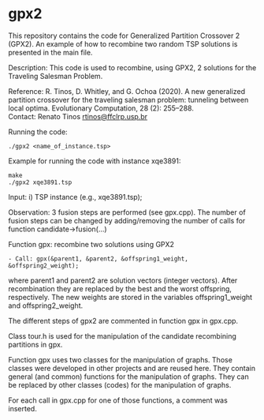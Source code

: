 # gpx2
This repository contains the code for Generalized Partition Crossover 2 (GPX2). An example of how to recombine two random TSP solutions is presented in the main file.

Description: This code is used to recombine, using GPX2, 2 solutions for the Traveling Salesman Problem. 

Reference:  R. Tinos, D. Whitley, and G. Ochoa (2020). A new generalized partition crossover for the traveling salesman problem: tunneling between local optima. Evolutionary Computation, 28 (2): 255–288.		
Contact: Renato Tinos <rtinos@ffclrp.usp.br>

Running the code:
	
	./gpx2 <name_of_instance.tsp>

Example for running the code with instance xqe3891: 

	make			
	./gpx2 xqe3891.tsp 
			     
Input: i) TSP instance (e.g., xqe3891.tsp); 

Observation: 3 fusion steps are performed (see gpx.cpp). The number of fusion steps can be changed by adding/removing the number of calls for function 
			candidate->fusion(...)

Function gpx: recombine two solutions using GPX2
	
	- Call: gpx(&parent1, &parent2, &offspring1_weight, &offspring2_weight);
	
where parent1 and parent2 are solution vectors (integer vectors).
After recombination they are replaced by the best and the worst offspring, respectively.
The new weights are stored in the variables offspring1_weight and offspring2_weight.
		
The different steps of gpx2 are commented in function gpx in gpx.cpp.

Class tour.h is used for the manipulation of the candidate recombining partitions in gpx.

Function gpx uses two classes for the manipulation of graphs. Those classes were developed
in other projects and are reused here. They contain general (and common) functions for
the manipulation of graphs. They can be replaced by other classes (codes) for the manipulation of graphs.

For each call in gpx.cpp for one of those functions, a comment was inserted.
			


	
